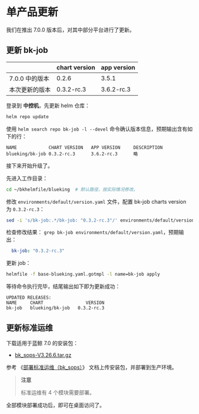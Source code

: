 # 单产品更新
我们在推出 7.0.0 版本后，对其中部分平台进行了更新。

## 更新 bk-job

|  | chart version | app version |
|--|--|--|
| 7.0.0 中的版本 | 0.2.6 | 3.5.1 |
| 本次更新的版本 | 0.3.2-rc.3 | 3.6.2-rc.3 |

登录到 **中控机**，先更新 helm 仓库：
``` bash
helm repo update
```
使用 `helm search repo bk-job -l --devel` 命令确认版本信息，预期输出含有如下的行：
``` plain
NAME           	CHART VERSION	APP VERSION 	DESCRIPTION
blueking/bk-job	0.3.2-rc.3   	3.6.2-rc.3  	略
```

接下来开始升级了。

先进入工作目录：
``` bash
cd ~/bkhelmfile/blueking  # 默认路径，按实际情况修改。
```

修改 `environments/default/version.yaml` 文件，配置 bk-job charts version 为 `0.3.2-rc.3`：
``` bash
sed -i 's/bk-job:.*/bk-job: "0.3.2-rc.3"/' environments/default/version.yaml
```
检查修改结果： `grep bk-job environments/default/version.yaml`，预期输出：
``` yaml
  bk-job: "0.3.2-rc.3"
```

更新 job：
``` bash
helmfile -f base-blueking.yaml.gotmpl -l name=bk-job apply
```

等待命令执行完毕，结尾输出如下即为更新成功：
``` plain
UPDATED RELEASES:
NAME     CHART                VERSION
bk-job   blueking/bk-job   0.3.2-rc.3
```


## 更新标准运维
下载适用于蓝鲸 7.0 的安装包：
* [bk_sops-V3.26.6.tar.gz](https://bkopen-1252002024.file.myqcloud.com/saas-paas3/bk_sops/bk_sops-V3.26.6.tar.gz)

参考 《[部署标准运维（bk_sops）](install-saas-manually.md#deploy-bkce-saas-sops)》 文档上传安装包，并部署到生产环境。

>**注意**
>
>标准运维有 4 个模块需要部署。

全部模块部署成功后，即可在桌面访问了。
